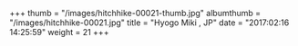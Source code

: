 +++
thumb = "/images/hitchhike-00021-thumb.jpg"
albumthumb = "/images/hitchhike-00021.jpg"
title = "Hyogo Miki , JP"
date = "2017:02:16 14:25:59"
weight = 21
+++
